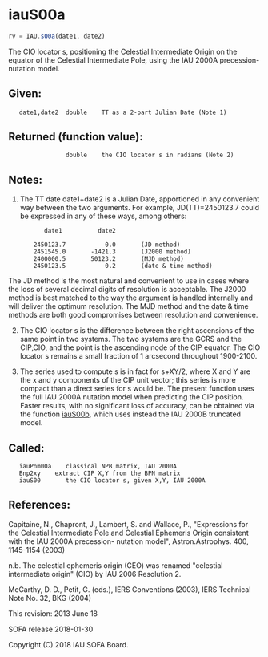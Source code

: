 # iauS00a

```js
rv = IAU.s00a(date1, date2)
```

The CIO locator s, positioning the Celestial Intermediate Origin on
the equator of the Celestial Intermediate Pole, using the IAU 2000A
precession-nutation model.

## Given:
```
   date1,date2  double    TT as a 2-part Julian Date (Note 1)
```

## Returned (function value):
```
                double    the CIO locator s in radians (Note 2)
```

## Notes:

1) The TT date date1+date2 is a Julian Date, apportioned in any
   convenient way between the two arguments.  For example,
   JD(TT)=2450123.7 could be expressed in any of these ways,
   among others:

```
          date1          date2

       2450123.7           0.0       (JD method)
       2451545.0       -1421.3       (J2000 method)
       2400000.5       50123.2       (MJD method)
       2450123.5           0.2       (date & time method)
```

   The JD method is the most natural and convenient to use in
   cases where the loss of several decimal digits of resolution
   is acceptable.  The J2000 method is best matched to the way
   the argument is handled internally and will deliver the
   optimum resolution.  The MJD method and the date & time methods
   are both good compromises between resolution and convenience.

2) The CIO locator s is the difference between the right ascensions
   of the same point in two systems.  The two systems are the GCRS
   and the CIP,CIO, and the point is the ascending node of the
   CIP equator.  The CIO locator s remains a small fraction of
   1 arcsecond throughout 1900-2100.

3) The series used to compute s is in fact for s+XY/2, where X and Y
   are the x and y components of the CIP unit vector;  this series
   is more compact than a direct series for s would be.  The present
   function uses the full IAU 2000A nutation model when predicting
   the CIP position.  Faster results, with no significant loss of
   accuracy, can be obtained via the function [iauS00b][1], which uses
   instead the IAU 2000B truncated model.

## Called:
```
   iauPnm00a    classical NPB matrix, IAU 2000A
   Bnp2xy    extract CIP X,Y from the BPN matrix
   iauS00       the CIO locator s, given X,Y, IAU 2000A
```

## References:

   Capitaine, N., Chapront, J., Lambert, S. and Wallace, P.,
   "Expressions for the Celestial Intermediate Pole and Celestial
   Ephemeris Origin consistent with the IAU 2000A precession-
   nutation model", Astron.Astrophys. 400, 1145-1154 (2003)

   n.b. The celestial ephemeris origin (CEO) was renamed "celestial
        intermediate origin" (CIO) by IAU 2006 Resolution 2.

   McCarthy, D. D., Petit, G. (eds.), IERS Conventions (2003),
   IERS Technical Note No. 32, BKG (2004)

This revision:  2013 June 18

SOFA release 2018-01-30

Copyright (C) 2018 IAU SOFA Board.

[1]: iau.s00b.md
